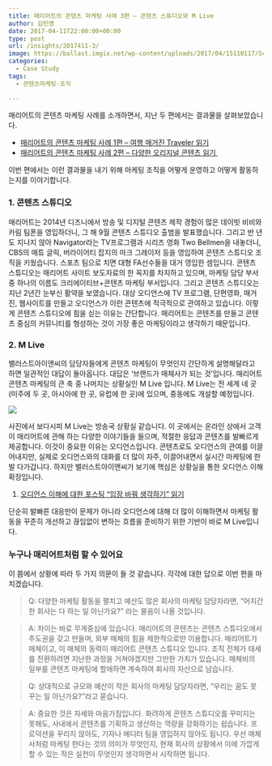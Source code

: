```yaml
---
title: 매리어트의 콘텐츠 마케팅 사례 3편 – 콘텐츠 스튜디오와 M Live
author: 김민영
date: 2017-04-11T22:00:00+00:00
type: post
url: /insights/2017411-3/
image: https://ballast.imgix.net/wp-content/uploads/2017/04/15110117/Screen-Shot-2017-07-12-at-10.12.50-PM.png?auto=compress,format
categories:
  - Case Study
tags:
  - 콘텐츠마케팅-조직

---
```

매리어트의 콘텐츠 마케팅 사례를 소개하면서, 지난 두 편에서는 결과물을 살펴보았습니다.

  * <a href="/insights/%eb%a7%a4%eb%a6%ac%ec%96%b4%ed%8a%b8-%ec%bd%98%ed%85%90%ec%b8%a0-%eb%a7%88%ec%bc%80%ed%8c%85-1/" target="_blank" rel="noopener">매리어트의 콘텐츠 마케팅 사례 1편 &#8211; 여행 매거진 Traveler 읽기</a>
  * <a href="/insights/2017330-2/" target="_blank" rel="noopener">매리어트의 콘텐츠 마케팅 사례 2편 &#8211; 다양한 오리지널 콘텐츠 읽기 </a>

이번 편에서는 이런 결과물을 내기 위해 마케팅 조직을 어떻게 운영하고 어떻게 활동하는지를 이야기합니다.

### 1. 콘텐츠 스튜디오
매리어트는 2014년 디즈니에서 방송 및 디지털 콘텐츠 제작 경험이 많은 데이빗 비비와 카림 팀폰을 영입하더니, 그 해 9월 콘텐츠 스튜디오 출범을 발표했습니다. 그리고 반 년도 지나지 않아 Navigator라는 TV프로그램과 시리즈 영화 Two Bellmen을 내놓더니, CBS의 매튜 글릭, 버라이어티 잡지의 마크 그레이저 등을 영입하여 콘텐츠 스튜디오 조직을 키웠습니다. 스포츠 팀으로 치면 대형 FA선수들을 대거 영입한 셈입니다.
콘텐츠 스튜디오는 매리어트 사이트 보도자료의 한 꼭지를 차지하고 있으며, 마케팅 담당 부서 중 하나의 이름도 크리에이티브+콘텐츠 마케팅 부서입니다.
그리고 콘텐츠 스튜디오는 지난 2년간 눈부신 활약을 보였습니다. 대상 오디언스에 TV 프로그램, 단편영화, 매거진, 웹사이트를 만들고 오디언스가 이런 콘텐츠에 적극적으로 관여하고 있습니다.
이렇게 콘텐츠 스튜디오에 힘을 싣는 이유는 간단합니다. 매리어트는 콘텐츠를 만들고 콘텐츠 중심의 커뮤니티를 형성하는 것이 가장 좋은 마케팅이라고 생각하기 때문입니다.

### 2. M Live
밸러스트아이앤씨의 담당자들에게 콘텐츠 마케팅이 무엇인지 간단하게 설명해달라고 하면 일관적인 대답이 돌아옵니다. 대답은 &#8216;브랜드가 매체사가 되는 것&#8217;입니다.
매리어트 콘텐츠 마케팅의 큰 축 중 나머지는 상황실인 M Live 입니다. M Live는 전 세계 네 곳(미주에 두 곳, 아시아에 한 곳, 유럽에 한 곳)에 있으며, 중동에도 개설할 예정입니다.

![](https://s3-ap-northeast-2.amazonaws.com/ballast-website-images/wp-content/uploads/2017/04/15110117/Screen-Shot-2017-07-12-at-10.12.50-PM.png)

사진에서 보다시피 M Live는 방송국 상황실 같습니다. 이 곳에서는 온라인 상에서 고객이 매리어트에 관해 하는 다양한 이야기들을 들으며, 적절한 응답과 콘텐츠를 발빠르게 제공합니다.
이것이 중요한 이유는 오디언스입니다. 콘텐츠로도 오디언스의 관여를 이끌어내지만, 실제로 오디언스와의 대화를 더 많이 자주, 이끌어내면서 실시간 마케팅에 한 발 다가갑니다.
하지만 밸러스트아이앤씨가 보기에 핵심은 상황실을 통한 오디언스 이해 확장입니다.

  1. [오디언스 이해에 대한 포스팅 &#8220;입장 바꿔 생각하기&#8221; 읽기](/insights/콘텐츠-마케팅의-첫걸음-오디언스-이해")

단순히 발빠른 대응만이 문제가 아니라 오디언스에 대해 더 많이 이해하면서 마케팅 활동을 꾸준히 개선하고 끊임없이 변하는 흐름을 준비하기 위한 기반이 바로 M Live입니다.

### 누구나 매리어트처럼 할 수 있어요
이 쯤에서 상황에 따라 두 가지 의문이 들 것 같습니다. 각각에 대한 답으로 이번 편을 마치겠습니다.

> Q: 다양한 마케팅 활동을 펼치고 예산도 많은 회사의 마케팅 담당자라면, &#8220;어지간한 회사는 다 하는 일 아닌가요?&#8221; 라는 물음이 나올 것입니다.

> A: 차이는 바로 무게중심에 있습니다. 매리어트의 콘텐츠는 콘텐츠 스튜디오에서 주도권을 갖고 만들며, 외부 매체의 힘을 제한적으로만 이용합니다. 매리어트가 매체이고, 이 매체의 동력이 매리어트 콘텐츠 스튜디오 입니다. 조직 전체가 태세를 전환하려면 지난한 과정을 거쳐야겠지만 그만한 가치가 있습니다. 매체비의 일부를 콘텐츠 마케팅에 할애하면 계속하여 회사의 자산으로 남습니다.

> Q: 상대적으로 규모와 예산이 작은 회사의 마케팅 담당자라면, &#8220;우리는 꿈도 못 꾸는 일 아닌가요?&#8221;라고 묻습니다.

> A: 중요한 것은 자세와 마음가짐입니다. 화려하게 콘텐츠 스튜디오를 꾸미지는 못해도, 사내에서 콘텐츠를 기획하고 생산하는 역량을 강화하기는 쉽습니다. 프로덕션을 꾸리지 않아도, 기자나 에디터 팀을 영입하지 않아도 됩니다. 우선 매체사처럼 마케팅 한다는 것의 의미가 무엇인지, 현재 회사의 상황에서 이에 가깝게 할 수 있는 작은 실천이 무엇인지 생각하면서 시작하면 됩니다.

&nbsp;